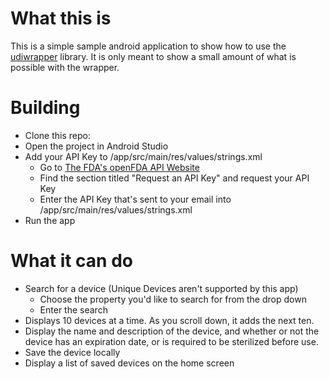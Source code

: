 # What this is
This is a simple sample android application to show how to use the [udiwrapper](https://github.com/bensmith41/udiwrapper) library. It is only meant to show a small amount of what is possible with the wrapper.

# Building
- Clone this repo:
- Open the project in Android Studio
- Add your API Key to /app/src/main/res/values/strings.xml
    - Go to [The FDA's openFDA API Website]()
    - Find the section titled "Request an API Key" and request your API Key
    - Enter the API Key that's sent to your email into /app/src/main/res/values/strings.xml
- Run the app

# What it can do
- Search for a device (Unique Devices aren't supported by this app)
    - Choose the property you'd like to search for from the drop down
    - Enter the search
- Displays 10 devices at a time. As you scroll down, it adds the next ten.
- Display the name and description of the device, and whether or not the device has an expiration date, or is required to be sterilized before use.
- Save the device locally
- Display a list of saved devices on the home screen